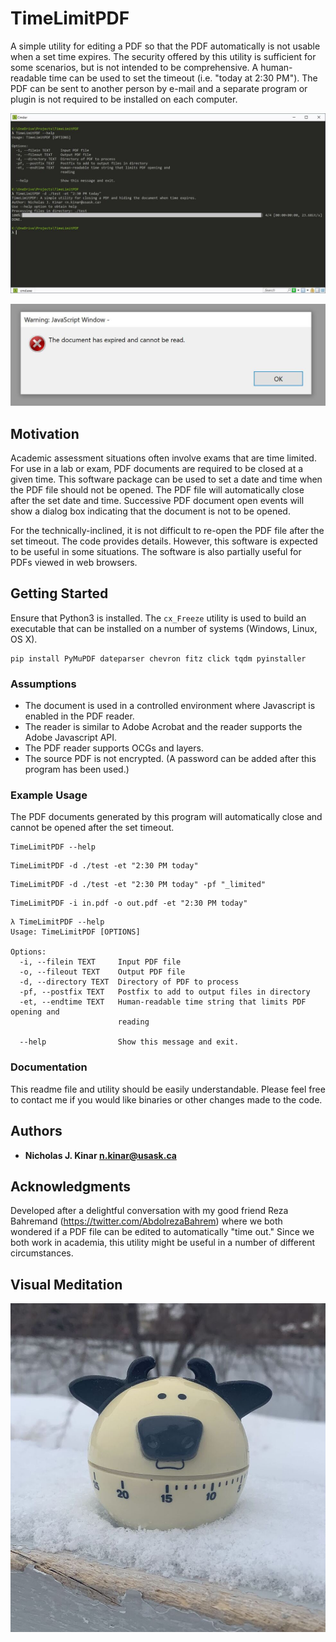 # TimeLimitPDF

A simple utility for editing a PDF so that the PDF automatically is not
usable when a set time expires.
The security offered by this utility is sufficient for some scenarios,
but is not intended to be comprehensive.  A human-readable time can be used
to set the timeout (i.e. "today at 2:30 PM").  The PDF can be sent to another
person by e-mail and a separate program or plugin is not required to be installed
on each computer.

![Example Run](./images/example.jpg)

![Displayed Dialog Box](./images/window.jpg)


## Motivation

Academic assessment situations often involve exams that are time limited.  For use in a lab or exam,
PDF documents are required to be closed at a given time.  This software package can be
used to set a date and time when the PDF file should not be opened.  The PDF file will automatically
close after the set date and time.  Successive PDF document open events will show a dialog box
indicating that the document is not to be opened.

For the technically-inclined, it is not difficult to re-open the PDF file after the set timeout.  The code provides details.
However, this software is expected to be useful in some situations.
The software is also partially useful for PDFs viewed in web browsers.


## Getting Started
Ensure that Python3 is installed.  The `cx_Freeze` utility is used to build an executable
that can be installed on a number of systems (Windows, Linux, OS X).

```
pip install PyMuPDF dateparser chevron fitz click tqdm pyinstaller
```

### Assumptions

* The document is used in a controlled environment where Javascript is enabled in the PDF reader.
* The reader is similar to Adobe Acrobat and the reader supports the Adobe Javascript API.
* The PDF reader supports OCGs and layers.
* The source PDF is not encrypted. (A password can be added after this program
  has been used.)

### Example Usage

The PDF documents generated by this program will automatically close
and cannot be opened after the set timeout.

```
TimeLimitPDF --help
```

```
TimeLimitPDF -d ./test -et "2:30 PM today"
```

```
TimeLimitPDF -d ./test -et "2:30 PM today" -pf "_limited"
```

```
TimeLimitPDF -i in.pdf -o out.pdf -et "2:30 PM today"
```

```
λ TimeLimitPDF --help
Usage: TimeLimitPDF [OPTIONS]

Options:
  -i, --filein TEXT     Input PDF file
  -o, --fileout TEXT    Output PDF file
  -d, --directory TEXT  Directory of PDF to process
  -pf, --postfix TEXT   Postfix to add to output files in directory
  -et, --endtime TEXT   Human-readable time string that limits PDF opening and
                        reading

  --help                Show this message and exit.
```


### Documentation

This readme file and utility should be easily understandable. Please feel free to contact me
if you would like binaries or other changes made to the code.


## Authors

* **Nicholas J. Kinar <n.kinar@usask.ca>**

## Acknowledgments

Developed after a delightful conversation with my good friend Reza Bahremand
(https://twitter.com/AbdolrezaBahrem) where we both wondered if a PDF file
can be edited to automatically "time out."  Since we both work in academia,
this utility might be useful in a number of different circumstances.

## Visual Meditation

![Photo](./images/timer.jpg)
